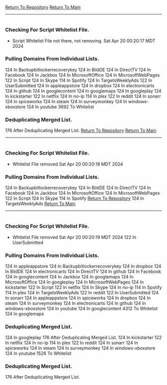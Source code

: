 [Return To Repository](https://github.com/DigitalWarrior/piholeparser/)
[Return To Main](https://github.com/DigitalWarrior/piholeparser/blob/master/RecentRunLogs/Mainlog.md)
____________________________________
# 
### Checking For Script Whitelist File.
* Script Whitelist File not there, not removing. Sat Apr 20 00:20:17 MDT 2024
### Pulling Domains From Individual Lists.
124 In Backupbitlockerrecoverykey
124 In BildDE
124 In DirectTV
124 In Facebook
124 In Jackbox
124 In MicrosoftOffice
124 In MicrosoftWebPages
122 In Script
124 In Skype
114 In Spotify
124 In TargetsWeeklyAds
122 In UserSubmitted
124 In appleappstore
124 In dropbox
124 In electronicarts
124 In github
124 In googlecontent
124 In googlemaps
124 In googleplay
124 In kickstarter
122 In netflix
124 In no-ip
114 In plex
122 In reddit
124 In sonarr
124 In spiceworks
124 In steam
124 In surveymonkey
124 In windows-xboxstore
124 In youtube
3692 To Whitelist
### Deduplicating Merged List.
176 After Deduplicating Merged List.
[Return To Repository](https://github.com/DigitalWarrior/piholeparser/)
[Return To Main](https://github.com/DigitalWarrior/piholeparser/blob/master/RecentRunLogs/Mainlog.md)
____________________________________
# 
### Checking For Script Whitelist File.
* Whitelist File removed Sat Apr 20 00:20:18 MDT 2024
### Pulling Domains From Individual Lists.
124 In Backupbitlockerrecoverykey
124 In BildDE
124 In DirectTV
124 In Facebook
124 In Jackbox
124 In MicrosoftOffice
124 In MicrosoftWebPages
122 In Script
124 In Skype
114 In Spotify
[Return To Repository](https://github.com/DigitalWarrior/piholeparser/)
124 In TargetsWeeklyAds
[Return To Main](https://github.com/DigitalWarrior/piholeparser/blob/master/RecentRunLogs/Mainlog.md)
____________________________________
# 
### Checking For Script Whitelist File.
* Whitelist File removed Sat Apr 20 00:20:19 MDT 2024
122 In UserSubmitted
### Pulling Domains From Individual Lists.
124 In appleappstore
124 In Backupbitlockerrecoverykey
124 In dropbox
124 In BildDE
124 In electronicarts
124 In DirectTV
124 In github
124 In Facebook
124 In googlecontent
124 In Jackbox
124 In googlemaps
124 In MicrosoftOffice
124 In googleplay
124 In MicrosoftWebPages
124 In kickstarter
122 In Script
122 In netflix
124 In Skype
124 In no-ip
114 In Spotify
114 In plex
124 In TargetsWeeklyAds
122 In reddit
122 In UserSubmitted
124 In sonarr
124 In appleappstore
124 In spiceworks
124 In dropbox
124 In steam
124 In surveymonkey
124 In electronicarts
124 In github
124 In windows-xboxstore
124 In youtube
124 In googlecontent
4312 To Whitelist
124 In googlemaps
### Deduplicating Merged List.
124 In googleplay
176 After Deduplicating Merged List.
124 In kickstarter
122 In netflix
124 In no-ip
114 In plex
122 In reddit
124 In sonarr
124 In spiceworks
124 In steam
124 In surveymonkey
124 In windows-xboxstore
124 In youtube
1526 To Whitelist
### Deduplicating Merged List.
176 After Deduplicating Merged List.
